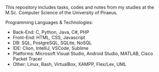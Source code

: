 This repository includes tasks, codes and notes from my studies at the M.Sc. Computer Science of the University of Piraeus.

Programming Languages & Technologies: 
- Back-End: C, Python, Java, C#, PHP
- Front-End: HTML, CSS, Javascript
- DB: SQL, PostgreSQL, SQLite, NoSQL
- IDE: Clion, IntelliJ, VSCode, Sublime
- Platforms: Microsoft Visual Studio, Android Studio, MATLAB, Cisco Packet Tracer
- Other: Linux, Bash, VirtualBox, XAMPP, Flex/Lex, UML